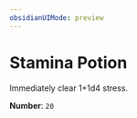 ```yaml
---
obsidianUIMode: preview
---
```

# Stamina Potion

Immediately clear 1+1d4 stress.

**Number**: `20`
